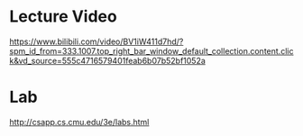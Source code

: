 # Lecture Video
https://www.bilibili.com/video/BV1iW411d7hd/?spm_id_from=333.1007.top_right_bar_window_default_collection.content.click&vd_source=555c4716579401feab6b07b52bf1052a

# Lab
http://csapp.cs.cmu.edu/3e/labs.html
